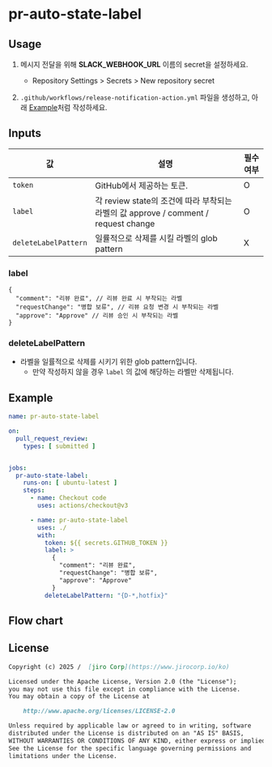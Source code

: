 # pr-auto-state-label

## Usage

1. 메시지 전달을 위해 **SLACK_WEBHOOK_URL** 이름의 secret을 설정하세요.
    - Repository Settings > Secrets > New repository secret

2. `.github/workflows/release-notification-action.yml` 파일을 생성하고, 아래 [Example](#example)처럼 작성하세요.

## Inputs

| 값                    | 설명                                                                   | 필수여부 |
|----------------------|----------------------------------------------------------------------|------|
| `token`              | GitHub에서 제공하는 토큰.                                                    | O    |
| `label`              | 각 review state의 조건에 따라 부착되는 라벨의 값 approve / comment / request change | O    |
| `deleteLabelPattern` | 일률적으로 삭제를 시킬 라벨의 glob pattern                                        | X    |

### label

```
{
  "comment": "리뷰 완료", // 리뷰 완료 시 부착되는 라벨
  "requestChange": "병합 보류", // 리뷰 요청 변경 시 부착되는 라벨
  "approve": "Approve" // 리뷰 승인 시 부착되는 라벨
}
```

### deleteLabelPattern

- 라벨을 일률적으로 삭제를 시키기 위한 glob pattern입니다.
  - 만약 작성하지 않을 경우 `label` 의 값에 해당하는 라벨만 삭제됩니다.

## Example

```yml
name: pr-auto-state-label

on:
  pull_request_review:
    types: [ submitted ]


jobs:
  pr-auto-state-label:
    runs-on: [ ubuntu-latest ]
    steps:
      - name: Checkout code
        uses: actions/checkout@v3

      - name: pr-auto-state-label
        uses: ./
        with:
          token: ${{ secrets.GITHUB_TOKEN }}
          label: >
            { 
              "comment": "리뷰 완료",
              "requestChange": "병합 보류",
              "approve": "Approve"
            }
          deleteLabelPattern: "{D-*,hotfix}"
```

## Flow chart


## License

```markdown
Copyright (c) 2025 /  [jiro Corp](https://www.jirocorp.io/ko)

Licensed under the Apache License, Version 2.0 (the "License");  
you may not use this file except in compliance with the License.  
You may obtain a copy of the License at

    http://www.apache.org/licenses/LICENSE-2.0  

Unless required by applicable law or agreed to in writing, software  
distributed under the License is distributed on an "AS IS" BASIS,  
WITHOUT WARRANTIES OR CONDITIONS OF ANY KIND, either express or implied.  
See the License for the specific language governing permissions and  
limitations under the License.

```
